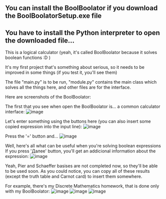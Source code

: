 ## You can install the BoolBoolator if you download the BoolBoolatorSetup.exe file
## You have to install the Python interpreter to open the downloaded file...

This is a logical calculator (yeah, it's called BoolBoolator because it solves boolean functions :D )

It's my first project that's something about serious, so it needs to be improved in some things (if you test it, you'll see them)

The file "main.py" is to be run, "module.py" contains the main class which solves all the things here, and other files are for the interface.

Here are screenshots of the BoolBoolator:

The first that you see when open the BoolBoolator is... a common calculator interface:
![image](https://user-images.githubusercontent.com/92950839/172052246-08674670-bfd7-49db-a459-93db88ce7f5b.png)

Let's enter something using the buttons here (you can also insert some copied expression into the input line):
![image](https://user-images.githubusercontent.com/92950839/172052339-70b378cd-475e-48ed-a414-95431df4f8d8.png)

Press the '=' button and...
![image](https://user-images.githubusercontent.com/92950839/172052375-f36b4a1f-4fbd-4adc-8444-9f722202b487.png)

Well, here's all what can be useful when you're solving boolean expressions
If you press 'Далее' button, you'll get an addicional information about the expression:
![image](https://user-images.githubusercontent.com/92950839/172052468-6403bc8e-b3ef-4be8-ac50-3589f8191604.png)

Yeah, Pier and Schaeffer basises are not completed now, so they'll be able to be used soon.
As you could notice, you can copy all of these results (except the truth table and Carnot card) to insert them somewhere.

For example, there's my Discrete Mathematics homework, that is done only with my BoolBoolator:
![image](https://user-images.githubusercontent.com/92950839/172052688-a2c94f3b-dc62-40ab-8a3a-4a0370ddc8ca.png)
![image](https://user-images.githubusercontent.com/92950839/172052703-01ecf0b7-d63c-4c57-842b-1eff4820df75.png)
![image](https://user-images.githubusercontent.com/92950839/172052696-eacea607-7f4c-4cf4-a908-0f3649910b8e.png)

